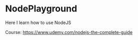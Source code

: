 # NodePlayground
Here I learn how to use NodeJS

Course: https://www.udemy.com/nodejs-the-complete-guide
